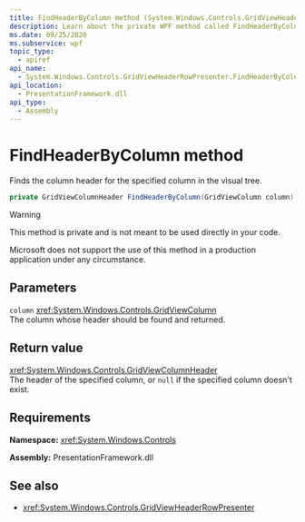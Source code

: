 ```yaml
---
title: FindHeaderByColumn method (System.Windows.Controls.GridViewHeaderRowPresenter)
description: Learn about the private WPF method called FindHeaderByColumn.
ms.date: 09/25/2020
ms.subservice: wpf
topic_type:
  - apiref
api_name:
  - System.Windows.Controls.GridViewHeaderRowPresenter.FindHeaderByColumn
api_location:
  - PresentationFramework.dll
api_type:
  - Assembly
---
```

# FindHeaderByColumn method

Finds the column header for the specified column in the visual tree.

```csharp
private GridViewColumnHeader FindHeaderByColumn(GridViewColumn column)
```

> [!WARNING]
> This method is private and is not meant to be used directly in your code.
>
> Microsoft does not support the use of this method in a production application under any circumstance.

## Parameters

`column` <xref:System.Windows.Controls.GridViewColumn>\
The column whose header should be found and returned.

## Return value

<xref:System.Windows.Controls.GridViewColumnHeader>\
The header of the specified column, or `null` if the specified column doesn't exist.

## Requirements

**Namespace:** <xref:System.Windows.Controls>

**Assembly:** PresentationFramework.dll

## See also

- <xref:System.Windows.Controls.GridViewHeaderRowPresenter>
